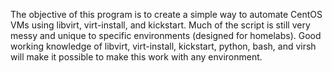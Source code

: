The objective of this program is to create a simple way to automate CentOS VMs using libvirt, virt-install, and kickstart. 
Much of the script is still very messy and unique to specific environments (designed for homelabs). Good working knowledge of libvirt, virt-install, kickstart, python, bash, and virsh will make it possible to make this work with any environment. 
